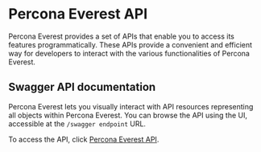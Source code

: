 # Percona Everest API

Percona Everest provides a set of APIs that enable you to access its features programmatically. These APIs provide a convenient and efficient way for developers to interact with the various functionalities of Percona Everest. 

## Swagger API documentation

Percona Everest lets you visually interact with API resources representing all objects within Percona Everest. You can browse the API using the UI, accessible at the `/swagger endpoint` URL. 

To access the API, click [Percona Everest API](https://docs.percona.com/everest-api-doc/).


